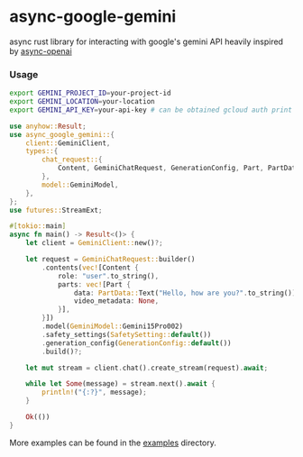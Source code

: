 # async-google-gemini

async rust library for interacting with google's gemini API
heavily inspired by [async-openai](https://github.com/64bit/async-openai)

### Usage

```bash
export GEMINI_PROJECT_ID=your-project-id
export GEMINI_LOCATION=your-location
export GEMINI_API_KEY=your-api-key # can be obtained gcloud auth print access_token
```

```rust
use anyhow::Result;
use async_google_gemini::{
    client::GeminiClient,
    types::{
        chat_request::{
            Content, GeminiChatRequest, GenerationConfig, Part, PartData, SafetySetting,
        },
        model::GeminiModel,
    },
};
use futures::StreamExt;

#[tokio::main]
async fn main() -> Result<()> {
    let client = GeminiClient::new()?;

    let request = GeminiChatRequest::builder()
        .contents(vec![Content {
            role: "user".to_string(),
            parts: vec![Part {
                data: PartData::Text("Hello, how are you?".to_string()),
                video_metadata: None,
            }],
        }])
        .model(GeminiModel::Gemini15Pro002)
        .safety_settings(SafetySetting::default())
        .generation_config(GenerationConfig::default())
        .build()?;

    let mut stream = client.chat().create_stream(request).await;

    while let Some(message) = stream.next().await {
        println!("{:?}", message);
    }

    Ok(())
}

```

More examples can be found in the [examples](examples) directory.


